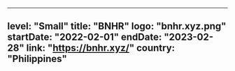 
---
level: "Small"
title: "BNHR"
logo: "bnhr.xyz.png"
startDate: "2022-02-01"
endDate: "2023-02-28"
link: "https://bnhr.xyz/"
country: "Philippines"
---
